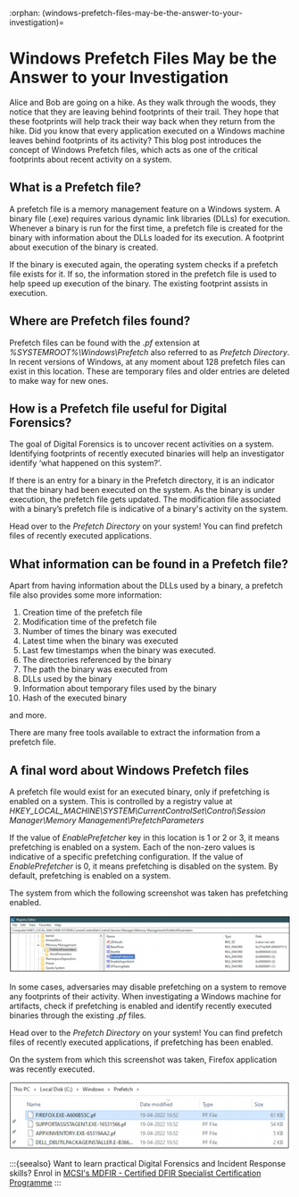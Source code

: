 :orphan:
(windows-prefetch-files-may-be-the-answer-to-your-investigation)=

# Windows Prefetch Files May be the Answer to your Investigation

Alice and Bob are going on a hike. As they walk through the woods, they notice that they are leaving behind footprints of their trail. They hope that these footprints will help track their way back when they return from the hike. Did you know that every application executed on a Windows machine leaves behind footprints of its activity? This blog post introduces the concept of Windows Prefetch files, which acts as one of the critical footprints about recent activity on a system.

## What is a Prefetch file?

A prefetch file is a memory management feature on a Windows system. A binary file (.exe) requires various dynamic link libraries (DLLs) for execution. Whenever a binary is run for the first time, a prefetch file is created for the binary with information about the DLLs loaded for its execution. A footprint about execution of the binary is created.

If the binary is executed again, the operating system checks if a prefetch file exists for it. If so, the information stored in the prefetch file is used to help speed up execution of the binary. The existing footprint assists in execution.

## Where are Prefetch files found?

Prefetch files can be found with the _.pf_ extension at _%SYSTEMROOT%\Windows\Prefetch_ also referred to as _Prefetch Directory_. In recent versions of Windows, at any moment about 128 prefetch files can exist in this location. These are temporary files and older entries are deleted to make way for new ones.

## How is a Prefetch file useful for Digital Forensics?

The goal of Digital Forensics is to uncover recent activities on a system. Identifying footprints of recently executed binaries will help an investigator identify ‘what happened on this system?’.

If there is an entry for a binary in the Prefetch directory, it is an indicator that the binary had been executed on the system. As the binary is under execution, the prefetch file gets updated. The modification file associated with a binary’s prefetch file is indicative of a binary's activity on the system.

Head over to the _Prefetch Directory_ on your system! You can find prefetch files of recently executed applications.

## What information can be found in a Prefetch file?

Apart from having information about the DLLs used by a binary, a prefetch file also provides some more information:

1. Creation time of the prefetch file
2. Modification time of the prefetch file
3. Number of times the binary was executed
4. Latest time when the binary was executed
5. Last few timestamps when the binary was executed.
6. The directories referenced by the binary
7. The path the binary was executed from
8. DLLs used by the binary
9. Information about temporary files used by the binary
10. Hash of the executed binary

and more.

There are many free tools available to extract the information from a prefetch file.

## A final word about Windows Prefetch files

A prefetch file would exist for an executed binary, only if prefetching is enabled on a system. This is controlled by a registry value at _HKEY_LOCAL_MACHINE\SYSTEM\CurrentControlSet\Control\Session Manager\Memory Management\PrefetchParameters_

If the value of _EnablePrefetcher_ key in this location is 1 or 2 or 3, it means prefetching is enabled on a system. Each of the non-zero values is indicative of a specific prefetching configuration. If the value of _EnablePrefetcher_ is 0, it means prefetching is disabled on the system. By default, prefetching is enabled on a system.

The system from which the following screenshot was taken has prefetching enabled.

![image of prefeching enabled on a windows system](images/prefetch-1.png)

In some cases, adversaries may disable prefetching on a system to remove any footprints of their activity. When investigating a Windows machine for artifacts, check if prefetching is enabled and identify recently executed binaries through the existing _.pf_ files.

Head over to the _Prefetch Directory_ on your system! You can find prefetch files of recently executed applications, if prefetching has been enabled.

On the system from which this screenshot was taken, Firefox application was recently executed.

![  recently executed firefox application on a prefetch directory ](images/prefetch-2.png)

:::{seealso}
Want to learn practical Digital Forensics and Incident Response skills? Enrol in [MCSI's MDFIR - Certified DFIR Specialist Certification Programme](https://www.mosse-institute.com/certifications/mdfir-certified-dfir-specialist.html)
:::
